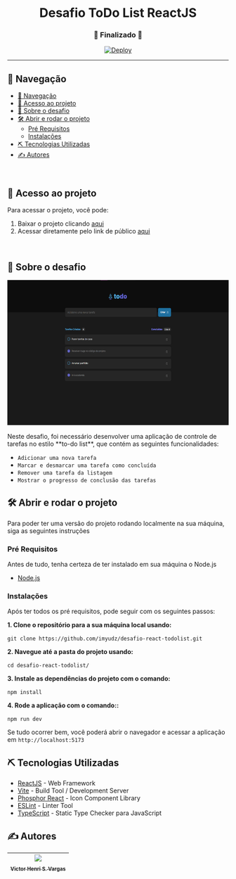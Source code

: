 <h1 align="center">
  Desafio ToDo List ReactJS
</h1>
<h3 align="center"> 
  🚧  Finalizado  🚧
</h3>

<!-- <h3 align="center">desafio-react-todolist</h3> -->

<div align="center">


[![Deploy](https://img.shields.io/badge/Link_da_Aplicação-link_-blue)](https://vercel.com/imyudzs-projects/desafio-react-todolist)

</div>

---

## 🧭 Navegação
- [🧭 Navegação](#-navegação)
- [📁 Acesso ao projeto](#-acesso-ao-projeto)
- [📝 Sobre o desafio  ](#-sobre-o-desafio--)
- [🛠️ Abrir e rodar o projeto ](#️-abrir-e-rodar-o-projeto-)
  - [Pré Requisitos](#pré-requisitos)
  - [Instalações](#instalações)
- [⛏️ Tecnologias Utilizadas ](#️-tecnologias-utilizadas-)
- [✍️ Autores ](#️-autores-)

<br>

## 📁 Acesso ao projeto
Para acessar o projeto, você pode:

1. Baixar o projeto clicando [aqui](https://github.com/imyudz/desafio-react-todolist.git)
2. Acessar diretamente pelo link de público [aqui](https://vercel.com/imyudzs-projects/desafio-react-todolist)

<br>

## 📝 Sobre o desafio  <a name = "sobre"></a>
<p align="center">
  <a href="" rel="noopener">
 <img height="330" width="auto" src="./todolist-desafio-printscreen.png" alt="Imagem Projeto"></a>
</p>
<p>
Neste desafio, foi necessário desenvolver uma aplicação de controle de tarefas no estilo **to-do list**, que contém as seguintes funcionalidades:

- `Adicionar uma nova tarefa`
- ``Marcar e desmarcar uma tarefa como concluída``
- ``Remover uma tarefa da listagem``
- `Mostrar o progresso de conclusão das tarefas`
    <br> 
</p>


## 🛠️ Abrir e rodar o projeto <a name = "getting_started"></a>

Para poder ter uma versão do projeto rodando localmente na sua máquina, siga as seguintes instruções

### Pré Requisitos

Antes de tudo, tenha certeza de ter instalado em sua máquina o Node.js
  - [Node.js](https://nodejs.org/en/download/)


### Instalações

Após ter todos os pré requisitos, pode seguir com os seguintes passos:

**1. Clone o repositório para a sua máquina local usando:**
  ```
  git clone https://github.com/imyudz/desafio-react-todolist.git
  ```

**2. Navegue até a pasta do projeto usando:** 
  ```
  cd desafio-react-todolist/
  ```

**3. Instale as dependências do projeto com o comando:**
  ```
  npm install
  ```

**4. Rode a aplicação com o comando::**
  ```
  npm run dev
  ```

Se tudo ocorrer bem, você poderá abrir o navegador e acessar a aplicação em `http://localhost:5173`

## ⛏️ Tecnologias Utilizadas <a name = "built_using"></a>

- [ReactJS](https://reactjs.org/) - Web Framework
- [Vite](https://vitejs.dev/) - Build Tool / Development Server
- [Phosphor React](https://github.com/phosphor-icons/phosphor-react) - Icon Component Library
- [ESLint](https://eslint.org/) - Linter Tool
- [TypeScript](https://www.typescriptlang.org/) - Static Type Checker para JavaScript


## ✍️ Autores <a name = "authors"></a>

| [ <img loading="lazy" src="https://avatars.githubusercontent.com/u/103096096?s=400&u=28050d7460e0ce3f829b12a024add4eb7656ea69&v=4" width=115><br><sub>Victor Henri S. Vargas</sub>](https://github.com/imyudz) |
| :---: |
